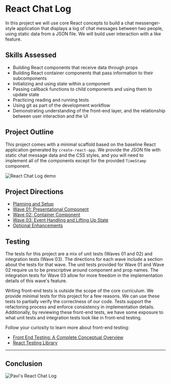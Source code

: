 # React Chat Log
In this project we will use core React concepts to build a chat messenger-style application that displays a log of chat messages between two people, using static data from a JSON file. We will build user interaction with a like feature. 

## Skills Assessed
- Building React components that receive data through props
- Building React container components that pass information to their subcomponents
- Initializing and using state within a component
- Passing callback functions to child components and using them to update state
- Practicing reading and running tests
- Using git as part of the development workflow
- Demonstrating understanding of the front-end layer, and the relationship between user interaction and the UI

## Project Outline
This project comes with a minimal scaffold based on the baseline React application generated by `create-react-app`. We provide the JSON file with static chat message data and the CSS styles, and you will need to implement all of the components except for the provided `TimeStamp` component.

![React Chat Log demo](./images/react-chatlog-demo.png)

## Project Directions
- [Planning and Setup](./project-docs/setup.md)
- [Wave 01: Presentational Component](./project-docs/wave-01.md)
- [Wave 02: Container Component](./project-docs/wave-02.md)
- [Wave 03: Event Handling and Lifting Up State](./project-docs/wave-03.md)
- [Optional Enhancements](./project-docs/optional-enhancements.md)

## Testing

The tests for this project are a mix of unit tests (Waves 01 and 02) and integration tests (Wave 03). The directions for each wave include a section about the tests for that wave. The unit tests provided for Wave 01 and Wave 02 require us to be prescriptive around component and prop names. The integration tests for Wave 03 allow for more freedom in the implementation details of this wave's feature. 

Writing front-end tests is outside the scope of the core curriculum. We provide minimal tests for this project for a few reasons. We can use these tests to partially verify the correctness of our code. Tests support the refactoring process and enforce consistency in implementation details. Additionally, by reviewing these front-end tests, we have some exposure to what unit tests and integration tests look like in front-end testing.

Follow your curiosity to learn more about front-end testing:
- [Front End Testing: A Complete Conceptual Overview](https://www.testim.io/blog/front-end-testing-complete-overview/)
- [React Testing Library](https://testing-library.com/docs/react-testing-library/intro/)

---
## Conclusion

![Pavi's React Chat Log](.images/pavis-chat-log.jpg)

